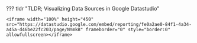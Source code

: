 ??? tldr "TLDR; Visualizing Data Sources in Google Datastudio"

    <iframe width="100%" height="450" src="https://datastudio.google.com/embed/reporting/fe0a2ae0-84f1-4a34-a45a-d46be22fc203/page/NYmkB" frameborder="0" style="border:0" allowfullscreen></iframe>